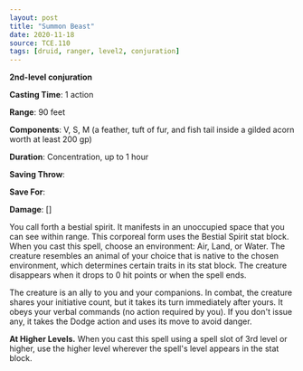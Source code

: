 ```yaml
---
layout: post
title: "Summon Beast"
date: 2020-11-18
source: TCE.110
tags: [druid, ranger, level2, conjuration]
---
```


**2nd-level conjuration**

**Casting Time**: 1 action

**Range**: 90 feet

**Components**: V, S, M (a feather, tuft of fur, and fish tail inside a gilded acorn worth at least 200 gp)

**Duration**: Concentration, up to 1 hour

**Saving Throw**:

**Save For**:

**Damage**: []

You call forth a bestial spirit. It manifests in an unoccupied space that you can see within range. This corporeal form uses the Bestial Spirit stat block. When you cast this spell, choose an environment: Air, Land, or Water. The creature resembles an animal of your choice that is native to the chosen environment, which determines certain traits in its stat block. The creature disappears when it drops to 0 hit points or when the spell ends.

The creature is an ally to you and your companions. In combat, the creature shares your initiative count, but it takes its turn immediately after yours. It obeys your verbal commands (no action required by you). If you don't issue any, it takes the Dodge action and uses its move to avoid danger.

**At Higher Levels.** When you cast this spell using a spell slot of 3rd level or higher, use the higher level wherever the spell's level appears in the stat block.